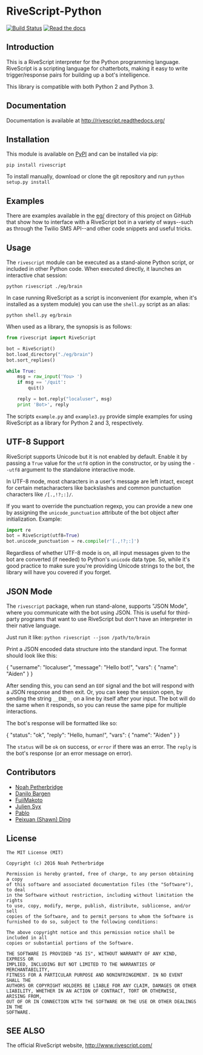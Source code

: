 # RiveScript-Python

[![Build Status][1]][2] [![Read the docs][3]][4]

## Introduction

This is a RiveScript interpreter for the Python programming language. RiveScript
is a scripting language for chatterbots, making it easy to write
trigger/response pairs for building up a bot's intelligence.

This library is compatible with both Python 2 and Python 3.

## Documentation

Documentation is available at <http://rivescript.readthedocs.org/>

## Installation

This module is available on [PyPI](https://pypi.python.org/) and can be
installed via pip:

`pip install rivescript`

To install manually, download or clone the git repository and run
`python setup.py install`

## Examples

There are examples available in the
[eg/](https://github.com/aichaos/rivescript-python/tree/master/eg) directory of
this project on GitHub that show how to interface with a RiveScript bot in a
variety of ways--such as through the Twilio SMS API--and other code snippets and
useful tricks.

## Usage

The `rivescript` module can be executed as a stand-alone Python script, or
included in other Python code. When executed directly, it launches an
interactive chat session:

    python rivescript ./eg/brain

In case running RiveScript as a script is inconvenient (for example, when it's
installed as a system module) you can use the `shell.py` script as an alias:

    python shell.py eg/brain

When used as a library, the synopsis is as follows:

```python
from rivescript import RiveScript

bot = RiveScript()
bot.load_directory("./eg/brain")
bot.sort_replies()

while True:
    msg = raw_input('You> ')
    if msg == '/quit':
        quit()

    reply = bot.reply("localuser", msg)
    print 'Bot>', reply
```

The scripts `example.py` and `example3.py` provide simple examples for using
RiveScript as a library for Python 2 and 3, respectively.

## UTF-8 Support

RiveScript supports Unicode but it is not enabled by default. Enable it by
passing a `True` value for the `utf8` option in the constructor, or by using the
`--utf8` argument to the standalone interactive mode.

In UTF-8 mode, most characters in a user's message are left intact, except for
certain metacharacters like backslashes and common punctuation characters like
`/[.,!?;:]/`.

If you want to override the punctuation regexp, you can provide a new one by
assigning the `unicode_punctuation` attribute of the bot object after
initialization. Example:

```python
import re
bot = RiveScript(utf8=True)
bot.unicode_punctuation = re.compile(r'[.,!?;:]')
```

Regardless of whether UTF-8 mode is on, all input messages given to the bot
are converted (if needed) to Python's `unicode` data type. So, while it's
good practice to make sure you're providing Unicode strings to the bot, the
library will have you covered if you forget.

## JSON Mode

The `rivescript` package, when run stand-alone, supports "JSON Mode", where
you communicate with the bot using JSON. This is useful for third-party
programs that want to use RiveScript but don't have an interpreter in their
native language.

Just run it like: `python rivescript --json /path/to/brain`

Print a JSON encoded data structure into the standard input. The format should
look like this:

  {
    "username": "localuser",
    "message": "Hello bot!",
    "vars": {
      "name": "Aiden"
    }
  }

After sending this, you can send an `EOF` signal and the bot will respond with
a JSON response and then exit. Or, you can keep the session open, by sending
the string `__END__` on a line by itself after your input. The bot will do the
same when it responds, so you can reuse the same pipe for multiple
interactions.

The bot's response will be formatted like so:

  {
    "status": "ok",
    "reply": "Hello, human!",
    "vars": {
      "name": "Aiden"
    }
  }

The `status` will be `ok` on success, or `error` if there was an error. The
`reply` is the bot's response (or an error message on error).

## Contributors

* [Noah Petherbridge](https://github.com/kirsle)
* [Danilo Bargen](https://github.com/dbrgn)
* [FujiMakoto](https://github.com/FujiMakoto)
* [Julien Syx](https://github.com/Seraf)
* [Pablo](https://github.com/flogiston)
* [Peixuan (Shawn) Ding](https://github.com/dinever)

## License

```
The MIT License (MIT)

Copyright (c) 2016 Noah Petherbridge

Permission is hereby granted, free of charge, to any person obtaining a copy
of this software and associated documentation files (the "Software"), to deal
in the Software without restriction, including without limitation the rights
to use, copy, modify, merge, publish, distribute, sublicense, and/or sell
copies of the Software, and to permit persons to whom the Software is
furnished to do so, subject to the following conditions:

The above copyright notice and this permission notice shall be included in all
copies or substantial portions of the Software.

THE SOFTWARE IS PROVIDED "AS IS", WITHOUT WARRANTY OF ANY KIND, EXPRESS OR
IMPLIED, INCLUDING BUT NOT LIMITED TO THE WARRANTIES OF MERCHANTABILITY,
FITNESS FOR A PARTICULAR PURPOSE AND NONINFRINGEMENT. IN NO EVENT SHALL THE
AUTHORS OR COPYRIGHT HOLDERS BE LIABLE FOR ANY CLAIM, DAMAGES OR OTHER
LIABILITY, WHETHER IN AN ACTION OF CONTRACT, TORT OR OTHERWISE, ARISING FROM,
OUT OF OR IN CONNECTION WITH THE SOFTWARE OR THE USE OR OTHER DEALINGS IN THE
SOFTWARE.
```

SEE ALSO
--------

The official RiveScript website, http://www.rivescript.com/

[1]: https://travis-ci.org/aichaos/rivescript-python.svg?branch=master
[2]: https://travis-ci.org/aichaos/rivescript-python
[3]: https://img.shields.io/badge/docs-latest-brightgreen.svg?style=flat
[4]: http://rivescript.rtfd.io/
